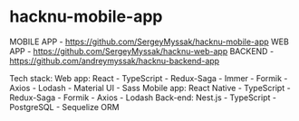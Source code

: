 # hacknu-mobile-app

MOBILE APP - https://github.com/SergeyMyssak/hacknu-mobile-app
WEB APP - https://github.com/SergeyMyssak/hacknu-web-app
BACKEND - https://github.com/andreymyssak/hacknu-backend-app

Tech stack:
Web app: React - TypeScript - Redux-Saga - Immer - Formik - Axios - Lodash - Material UI - Sass
Mobile app: React Native - TypeScript - Redux-Saga - Formik - Axios - Lodash
Back-end: Nest.js - TypeScript - PostgreSQL - Sequelize ORM
